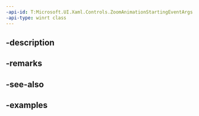 ```yaml
---
-api-id: T:Microsoft.UI.Xaml.Controls.ZoomAnimationStartingEventArgs
-api-type: winrt class
---
```


## -description

## -remarks

## -see-also

## -examples

